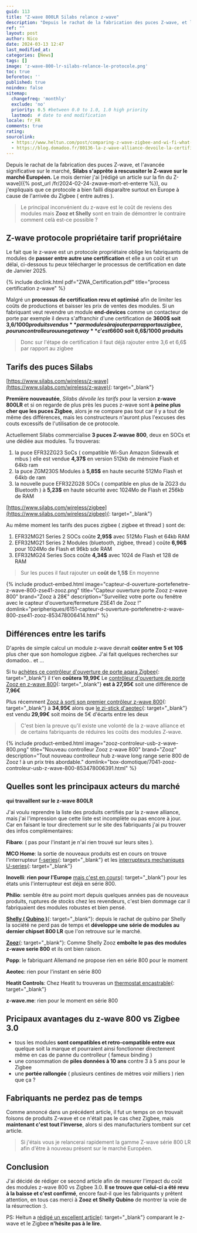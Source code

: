 ```yaml
---
guid: 113
title: "Z-wave 800LR Silabs relance z-wave"
description: "Depuis le rachat de la fabrication des puces Z-wave, et l'avancée significative sur le marché, Silabs s'apprête à rescussiter le Z-wave sur le marché Européen"
ref: ""
layout: post
author: Nico
date: 2024-03-13 12:47
last_modified_at: 
categories: [News]
tags: []
image: 'z-wave-800-lr-silabs-relance-le-protocole.png'
toc: true
beforetoc: ''
published: true
noindex: false
sitemap:
  changefreq: 'monthly'
  exclude: 'no'
  priority: 0.5 #between 0.0 to 1.0, 1.0 high priority
  lastmod:  # date to end modification
locale: fr_FR
comments: true
rating:  
sourcelink:
  - https://www.heltun.com/post/comparing-z-wave-zigbee-and-wi-fi-what-should-you-choose-for-your-installation
  - https://blog.domadoo.fr/80136-la-z-wave-alliance-devoile-la-certification-z-wave-plus-v2-pour-la-serie-700/
---
```


Depuis le rachat de la fabrication des puces Z-wave, et l'avancée significative sur le marché, **Silabs s'apprête à rescussiter le Z-wave sur le marché Européen.** Le mois dernier j'ai [rédigé un article sur la fin du Z-wave]({% post_url /fr/2024-02-24-zwave-mort-et-enterre %}), ou j'expliquais que ce protocole a bien failli disparaître surtout en Europe à cause de l'arrivée du Zigbee ( entre autres ).

> Le principal inconvénient du z-wave est le coût de reviens des modules mais **Zooz et Shelly** sont en train de démontrer le contraire comment celà est-ce possible ?

## Z-wave protocole propriétaire tarif propriétaire

Le fait que le z-wave est un protocole propriétaire oblige les fabriquants de modules de **passer entre autre une certification** et elle a un coût et un délai, ci-dessous tu peux télécharger le processus de certification en date de Janvier 2025.

{% include doclink.html pdf="ZWA_Certification.pdf" title="process certification z-wave" %}

Malgré un **processus de certification revu et optimisé** afin de limiter les coûts de productions et baisser les prix de ventes des modules.
Si un fabriquant veut revendre un module **end-devices** comme un contacteur de porte par exemple il devra s'affranchir d'une certification de **3600$ soit 3,6$/1000 produits vendus** par modules à rajouter par rapport au zigbee, pour un controlleur ou une gateway **c'est 6600$ soit 6,6$/1000 produits**

> Donc sur l'étape de certification il faut déjà rajouter entre 3,6 et 6,6$ par rapport au zigbee

## Tarifs des puces Silabs

[https://www.silabs.com/wireless/z-wave](https://www.silabs.com/wireless/z-wave){: target="_blank"}

**Première nouveautée**, *Silabs dévoile les tarifs* pour la version **z-wave 800LR** et si on regarde de plus près les puces z-wave sont **à peine plus cher que les puces Zigbee**, alors je ne compare pas tout car il y a tout de même des différences, mais les constructeurs n'auront plus l'excuses des couts excessifs de l'utilisation de ce protocole.

Actuellement Silabs commercialise **3 puces Z-wavae 800**, deux en SOCs et une dédiée aux modules.
Tu trouveras:
1. la puce EFR32ZG23 SoCs ( compatible Wi-Sun Amazon Sidewalk et mbus ) elle est vendue **4,37$** en version 512kb de mémoire Flash et 64kb ram
2. la puce ZGM230S Modules à **5,85$** en haute securité 512Mo Flash et 64kb de ram
3. la nouvelle puce EFR32ZG28 SOCs ( compatible en plus de la ZG23 du Bluetooth ) à **5,23$** en haute sécurité avec 1024Mo de Flash et 256kb de RAM

[https://www.silabs.com/wireless/zigbee](https://www.silabs.com/wireless/zigbee){: target="_blank"}

Au même moment les tarifs des puces zigbee ( zigbee et thread ) sont de:
1. EFR32MG21 Series 2 SOCs coûte **2,95$** avec 512Mo Flash et 64kb RAM
2. EFR32MG21 Series 2 Modules (bluetooth, zigbee, thread ) coûte **6,96$** pour 1024Mo de Flash et 96kb sde RAM
3. EFR32MG24 Series  Socs coûte **4,34$** avec 1024 de Flash et 128 de RAM

> Sur les puces il faut rajouter un **coût de 1,5$** En moyenne

{% include product-embed.html image="capteur-d-ouverture-portefenetre-z-wave-800-zse41-zooz.png" title="Capteur ouverture porte Zooz z-wave 800" brand="Zooz à 28€" description="Surveillez votre porte ou fenêtre avec le capteur d'ouverture/fermeture ZSE41 de Zooz !" domlink="peripheriques/6151-capteur-d-ouverture-portefenetre-z-wave-800-zse41-zooz-853478006414.html" %}

## Différences entre les tarifs

D'après de simple calcul un module z-wave devrait **coûter entre 5 et 10$** plus cher que son homologue zigbee. J'ai fait quelques recherches sur domadoo.. et ...

Si tu [achètes ce contrôleur d'ouverture de porte aqara Zigbee](https://www.domadoo.fr/fr/detecteurs/6707-detecteur-d-ouverture-portefenetre-zigbee-30-door-and-window-sensor-t1-aqara.html?domid=39){: target="_blank"} il t'en **coûtera 19,99€**
Le [contrôleur d'ouverture de porte Zooz en z-wave 800](https://www.domadoo.fr/fr/peripheriques/6151-capteur-d-ouverture-portefenetre-z-wave-800-zse41-zooz-853478006414.html?domid=39){: target="_blank"} **est à 27,95€** soit une différence de **7,96€**

Plus récemment [Zooz à sorti son premier contrôleur z-wave 800](https://www.domadoo.fr/fr/box-domotique/7041-zooz-controleur-usb-z-wave-800-853478006391.html?domid=39){: target="_blank"} à **34,95€** alors que [le zi-stick d'aeotec](https://www.domadoo.fr/fr/controleurs-adaptateurs/6777-controleur-usb-zigbee-zi-stick-aeotec-1220000017191.html?domid=39){: target="_blank"} est vendu **29,99€** soit moins de 5€ d'écarts entre les deux

> C'est bien la preuve qu'il existe une volonté de la z-wave alliance et de certains fabriquants de réduires les coûts des modules Z-wave.

{% include product-embed.html image="zooz-controleur-usb-z-wave-800.png" title="Nouveau controlleur Zooz z-wave 800" brand="Zooz" description="Tout nouveau controlleur hub z-wave long range serie 800 de Zooz ! à un prix très abordable." domlink="box-domotique/7041-zooz-controleur-usb-z-wave-800-853478006391.html" %}

## Quelles sont les principaux acteurs du marché 

**qui travaillent sur le z-wave 800LR**

J'ai voulu reprendre la liste des produits certifiés par la z-wave alliance, mais j'ai l'impression que cette liste est incomplète ou pas encore à jour. Car en faisant le tour directement sur le site des fabriquants j'ai pu trouver des infos complémentaires:

 **Fibaro**: ( pas pour l'instant je n'ai rien trouvé sur leurs sites ).

**MCO Home**: la sortie de nouveaux produits est en cours on trouve l'interrupteur [f-series](https://www.mcohome.com/F-series-Switch-PG7454227){: target="_blank"} et les [interrupteurs mechaniques U-series](https://www.mcohome.com/U-series-smart-switch-PG7454301){: target="_blank"}

**Inovelli**: **rien pour l'Europe** [mais c'est en cours](https://community.inovelli.com/t/project-europa-240v-smart-switch-es-for-europe-eu-zigbee-thread-matter/16088){: target="_blank"} pour les états unis l'interrupteur est déjà en série 800.

**Philio**: semble être au point mort depuis quelques années pas de nouveaux produits, ruptures de stocks chez les revendeurs, c'est bien dommage car il fabriquaient des modules robustes et bien pensé.

[**Shelly ( Qubino )**](https://www.domadoo.fr/fr/111-produits?q=Marque-Shelly+Qubino#domid=39){: target="_blank"}: depuis le rachat de qubino par Shelly la société ne perd pas de temps et **développe une série de modules au dernier chipset 800 LR** que l'on retrouve sur le marché.

[**Zooz**](https://www.domadoo.fr/fr/111-produits?q=Marque-Zooz#domid=39){: target="_blank"}: Comme Shelly Zooz **emboîte le pas des modules z-wave serie 800** et ils ont bien raison.

**Popp**: le fabriquant Allemand ne propose rien en série 800 pour le moment

**Aeotec**: rien pour l'instant en série 800

**Heatit Controls**: Chez Heatit tu trouveras un [thermostat encastrable](https://heatit.com/product/10294/smart-products/thermostats/heatit-z-trm6-white-ral-9003/1109){: target="_blank"}

**z-wave.me**: rien pour le moment en série 800

## Pricipaux avantages du z-wave 800 vs Zigbee 3.0

- tous les modules **sont compatibles et retro-compatible entre eux** quelque soit la marque et pourraient ainsi fonctionner directement même en cas de panne du controlleur ( fameux binding )
- une consommation de **piles données à 10 ans** contre 3 à 5 ans pour le Zigbee
- une **portée rallongée** ( plusieurs centines de mètres voir milliers ) rien que ça ?

## Fabriquants ne perdez pas de temps

Comme annoncé dans un précédent article, il fut un temps on on trouvait foisons de produits Z-wave et ce n'était pas le cas chez Zigbee, mais **maintenant c'est tout l'inverse**, alors si des manufacturiers tombent sur cet article.

> Si j'étais vous je relancerai rapidement la gamme Z-wave série 800 LR afin d'être à nouveau présent sur le marché Européen.

## Conclusion

J'ai décidé de rédiger ce second article afin de mesurer l'impact du coût des modules z-wave 800 vs Zigbee 3.0. **Il se trouve que celui-ci a été revu à la baisse et c'est confirmé**, encore faut-il que les fabriquants y prêtent attention, en tous cas merci à **Zooz et Shelly Qubino** de montrer la voie de la résurrection :).

PS: Heltun a [rédigé un excellent article](https://www.heltun.com/post/comparing-z-wave-zigbee-and-wi-fi-what-should-you-choose-for-your-installation){: target="_blank"} comparant le z-wave et le Zigbee **n'hésite pas à le lire.**